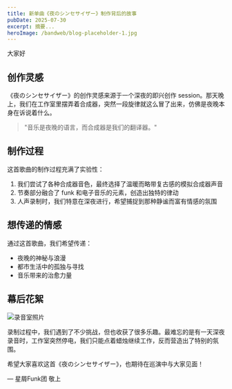 ```yaml
---
title: 新单曲《夜のシンセサイザー》制作背后的故事
pubDate: 2025-07-30
excerpt: 摘要...
heroImage: /bandweb/blog-placeholder-1.jpg 
---
```


<!-- 因文档中已有标题信息在 front matter 里，移除重复的顶级标题 -->

大家好

## 创作灵感

《夜のシンセサイザー》的创作灵感来源于一个深夜的即兴创作 session。那天晚上，我们在工作室里摆弄着合成器，突然一段旋律就这么冒了出来，仿佛是夜晚本身在诉说着什么。

> "音乐是夜晚的语言，而合成器是我们的翻译器。"

## 制作过程

这首歌曲的制作过程充满了实验性：

1. 我们尝试了各种合成器音色，最终选择了温暖而略带复古感的模拟合成器声音
2. 节奏部分融合了 funk 和电子音乐的元素，创造出独特的律动
3. 人声录制时，我们特意在深夜进行，希望捕捉到那种静谧而富有情感的氛围

## 想传递的情感

通过这首歌曲，我们希望传递：

- 夜晚的神秘与浪漫
- 都市生活中的孤独与寻找
- 音乐带来的治愈力量

## 幕后花絮

![录音室照片](https://images.unsplash.com/photo-1517026575980-32438ff9a991?ixlib=rb-1.2.1&auto=format&fit=crop&w=1350&q=80)

录制过程中，我们遇到了不少挑战，但也收获了很多乐趣。最难忘的是有一天深夜录音时，工作室突然停电，我们只能点着蜡烛继续工作，反而营造出了特别的氛围。

希望大家喜欢这首《夜のシンセサイザー》，也期待在巡演中与大家见面！

— 星屑Funk团 敬上